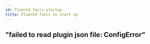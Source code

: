 ```yaml
---
id: fluentd-fails-startup
title: Fluentd fails to start up
---
```


## "failed to read plugin json file: ConfigError"

